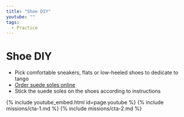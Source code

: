 ```yaml
---
title: "Shoe DIY"
youtube: ""
tags:
  - Practice
---
```


# Shoe DIY #

* Pick comfortable sneakers, flats or low-heeled shoes to dedicate to tango
* [Order suede soles online](http://www.soles2dance.com/default.asp)
* Stick the suede soles on the shoes according to instructions

{% include youtube_embed.html id=page.youtube %}
{% include missions/cta-1.md %}
{% include missions/cta-2.md %}
